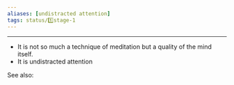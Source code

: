 ```yaml
---
aliases: [undistracted attention]
tags: status/1️⃣stage-1 
---
```

---
- It is not so much a technique of meditation but a quality of the mind itself.
- It is undistracted attention

See also:


